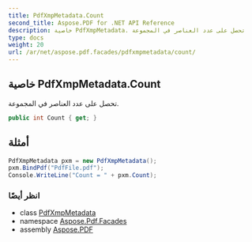 ```yaml
---
title: PdfXmpMetadata.Count
second_title: Aspose.PDF for .NET API Reference
description: خاصية PdfXmpMetadata. تحصل على عدد العناصر في المجموعة
type: docs
weight: 20
url: /ar/net/aspose.pdf.facades/pdfxmpmetadata/count/
---
```

## خاصية PdfXmpMetadata.Count

تحصل على عدد العناصر في المجموعة.

```csharp
public int Count { get; }
```

## أمثلة

```csharp
PdfXmpMetadata pxm = new PdfXmpMetadata();
pxm.BindPdf("PdfFile.pdf");
Console.WriteLine("Count = " + pxm.Count);
```

### انظر أيضًا

* class [PdfXmpMetadata](../)
* namespace [Aspose.Pdf.Facades](../../../aspose.pdf.facades/)
* assembly [Aspose.PDF](../../../)